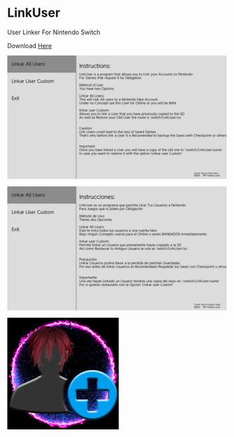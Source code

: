 # LinkUser
User Linker For Nintendo Switch

Download [Here](https://github.com/StarDustCFW/LinkUser/raw/master/LinkUser.nro)

<a href="https://discord.io/myrincon"><img src="en.jpg" alt="Discord Server" /><p></a>
<a href="https://discord.io/myrincon"><img src="ES.jpg" alt="Discord Server" /><p></a>
<a href="https://discord.io/myrincon"><img src="icon.jpg" alt="Discord Server" /><p></a>
